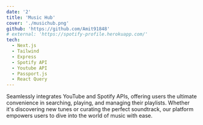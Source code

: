```yaml
---
date: '2'
title: 'Music Hub'
cover: './musichub.png'
github: 'https://github.com/Amit91848'
# external: 'https://spotify-profile.herokuapp.com/'
tech:
  - Next.js
  - Tailwind
  - Express
  - Spotify API
  - Youtube API
  - Passport.js
  - React Query
---
```


Seamlessly integrates YouTube and Spotify APIs, offering users the ultimate convenience in searching, playing, and managing their playlists. Whether it's discovering new tunes or curating the perfect soundtrack, our platform empowers users to dive into the world of music with ease.
